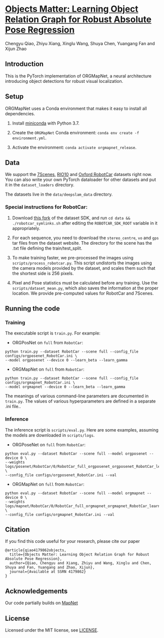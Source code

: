 # [Objects Matter: Learning Object Relation Graph for Robust Absolute Pose Regression](https://arxiv.org/abs/1909.03557)

Chengyu Qiao, Zhiyu Xiang, Xinglu Wang, Shuya Chen, Yuangang Fan and Xijun Zhao

## Introduction 

This is the PyTorch implementation of ORGMapNet, a neural architecture introducing object detections for robust visual localization.

## Setup

ORGMapNet uses a Conda environment that makes it easy to install all dependencies.

1. Install [miniconda](https://docs.conda.io/en/latest/miniconda.html) with Python 3.7.

2. Create the `ORGMapNet` Conda environment: `conda env create -f environment.yml`.

3. Activate the environment: `conda activate orgmapnet_release`.

## Data
We support the [7Scenes](https://www.microsoft.com/en-us/research/project/rgb-d-dataset-7-scenes/), [RIO10](http://vmnavab26.in.tum.de/RIO10/) and [Oxford RobotCar](http://robotcar-dataset.robots.ox.ac.uk/) datasets right now. You can also write your own PyTorch dataloader for other datasets and put it in the `dataset_loaders` directory.

The datasets live in the `data/deepslam_data` directory.

### Special instructions for RobotCar:

1. Download [this fork](https://github.com/samarth-robo/robotcar-dataset-sdk/tree/master) of the dataset SDK, and run `cd data && ./robotcar_symlinks.sh` after editing the `ROBOTCAR_SDK_ROOT` variable in it appropriately.

2. For each sequence, you need to download the `stereo_centre`, `vo` and `gps` tar files from the dataset website. The directory for the scene has the .txt file defining the train/test_split.

3. To make training faster, we pre-processed the images using `scripts/process_robotcar.py`. This script undistorts the images using the camera models provided by the dataset, and scales them such that the shortest side is 256 pixels.

4. Pixel and Pose statistics must be calculated before any training. Use the `scripts/dataset_mean.py`, which also saves the information at the proper location. We provide pre-computed values for RobotCar and 7Scenes.

### 

## Running the code

### Training
The executable script is `train.py`. For example:

- ORGPosNet on `full` from `RobotCar`: 
```
python train.py --dataset RobotCar --scene full --config_file configs/orgposenet_RobotCar.ini \
--model orgposenet --device 0 --learn_beta --learn_gamma
```

- ORGMapNet on `full` from `RobotCar`: 
```
python train.py --dataset RobotCar --scene full --config_file configs/orgmapnet_RobotCar.ini \
--model orgmapnet --device 0 --learn_beta --learn_gamma
```

The meanings of various command-line parameters are documented in `train.py`.
The values of various hyperparameters are defined in a separate .ini file..

### Inference
The inference script is `scripts/eval.py`.
Here are some examples, assuming the models are downloaded in `scripts/logs`.

- ORGPoseNet on `full` from `RobotCar`: 
```
python eval.py --dataset RobotCar --scene full --model orgposenet --device 0 \
--weights logs/posenet/RobotCar/0/RobotCar_full_orgposenet_orgposenet_RobotCar_learn_beta_learn_gamma/epoch_100.pth.tar \
--config_file configs/orgposenet_RobotCar.ini --val
```

- ORGMapNet on `full` from `RobotCar`: 
```
python eval.py --dataset RobotCar --scene full --model orgmapnet --device 0 \
--weights logs/mapnet/RobotCar/0/RobotCar_full_orgmapnet_orgmapnet_RobotCar_learn_beta_learn_gamma/epoch_100.pth.tar \
--config_file configs/orgmapnet_RobotCar.ini --val
```

## Citation
If you find this code useful for your research, please cite our paper

```
@article{qiao4179862objects,
  title={Objects Matter: Learning Object Relation Graph for Robust Absolute Pose Regression},
  author={Qiao, Chengyu and Xiang, Zhiyu and Wang, Xinglu and Chen, Shuya and Fan, Yuangang and Zhao, Xijun},
  journal={Available at SSRN 4179862}
}
```

## Acknowledgements
Our code partially builds on [MapNet](https://github.com/NVlabs/geomapnet)

## License
Licensed under the MIT license, see [LICENSE](LICENSE.md).